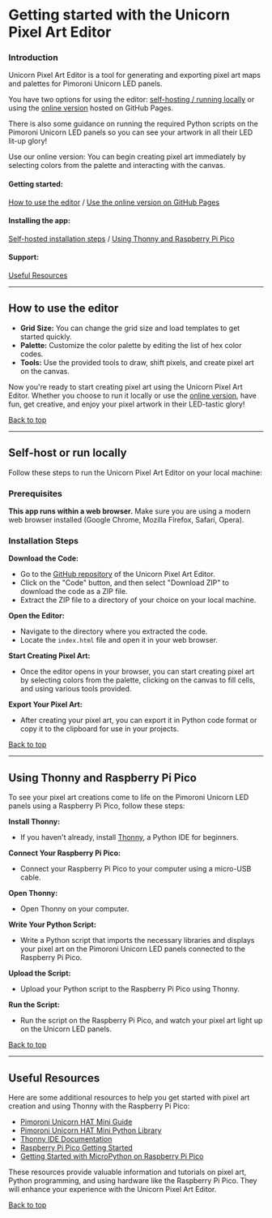 # Getting started with the Unicorn Pixel Art Editor

### Introduction <a name="introduction"></a>

Unicorn Pixel Art Editor is a tool for generating and exporting pixel art maps and palettes for Pimoroni Unicorn LED panels. 

You have two options for using the editor: [self-hosting / running locally](#self-host-locally) or using the [online version](#use-online-version-github-pages) hosted on GitHub Pages.

There is also some guidance on running the required Python scripts on the Pimoroni Unicorn LED panels so you can see your artwork in all their LED lit-up glory!

Use our online version: You can begin creating pixel art immediately by selecting colors from the palette and interacting with the canvas.

####  Getting started:
[How to use the editor](#how-to-use-the-editor) / [Use the online version on GitHub Pages](https://github_username.github.io/unicorn-pixel-art-editor)

#### Installing the app:
[Self-hosted installation steps](#self-host-or-run-locally) / [Using Thonny and Raspberry Pi Pico](#using-thonny-and-raspberry-pi-pico)

#### Support:
[Useful Resources](#useful-resources) <!-- Added section -->

---

## How to use the editor

- **Grid Size:** You can change the grid size and load templates to get started quickly.
- **Palette:** Customize the color palette by editing the list of hex color codes.
- **Tools:** Use the provided tools to draw, shift pixels, and create pixel art on the canvas.

Now you're ready to start creating pixel art using the Unicorn Pixel Art Editor. Whether you choose to run it locally or use the [online version](https://github_username.github.io/unicorn-pixel-art-editor), have fun, get creative, and enjoy your pixel artwork in their LED-tastic glory!

[Back to top](#top)

---

## Self-host or run locally

Follow these steps to run the Unicorn Pixel Art Editor on your local machine:

### Prerequisites <a name="prerequisites"></a>

**This app runs within a web browser.** Make sure you are using a modern web browser installed (Google Chrome, Mozilla Firefox, Safari, Opera).

### Installation Steps <a name="installation-steps"></a>

**Download the Code:**

   - Go to the [GitHub repository](https://github.com/github_username/unicorn-pixel-art-editor) of the Unicorn Pixel Art Editor.
   - Click on the "Code" button, and then select "Download ZIP" to download the code as a ZIP file.
   - Extract the ZIP file to a directory of your choice on your local machine.

**Open the Editor:**

   - Navigate to the directory where you extracted the code.
   - Locate the `index.html` file and open it in your web browser.

**Start Creating Pixel Art:**

   - Once the editor opens in your browser, you can start creating pixel art by selecting colors from the palette, clicking on the canvas to fill cells, and using various tools provided.

**Export Your Pixel Art:**

   - After creating your pixel art, you can export it in Python code format or copy it to the clipboard for use in your projects.

[Back to top](#top)

---

## Using Thonny and Raspberry Pi Pico <a name="using-thonny-and-raspberry-pi-pico"></a> 

To see your pixel art creations come to life on the Pimoroni Unicorn LED panels using a Raspberry Pi Pico, follow these steps:

**Install Thonny:**

   - If you haven't already, install [Thonny](https://thonny.org/), a Python IDE for beginners.

**Connect Your Raspberry Pi Pico:**

   - Connect your Raspberry Pi Pico to your computer using a micro-USB cable.

**Open Thonny:**

   - Open Thonny on your computer.

**Write Your Python Script:**

   - Write a Python script that imports the necessary libraries and displays your pixel art on the Pimoroni Unicorn LED panels connected to the Raspberry Pi Pico.

**Upload the Script:**

   - Upload your Python script to the Raspberry Pi Pico using Thonny.

**Run the Script:**

   - Run the script on the Raspberry Pi Pico, and watch your pixel art light up on the Unicorn LED panels.

[Back to top](#top)

---

## Useful Resources <a name="useful-resources"></a> <!-- Added section -->

Here are some additional resources to help you get started with pixel art creation and using Thonny with the Raspberry Pi Pico:

- [Pimoroni Unicorn HAT Mini Guide](https://learn.pimoroni.com/tutorial/sandyj/getting-started-with-unicorn-hat-mini)
- [Pimoroni Unicorn HAT Mini Python Library](https://github.com/pimoroni/unicorn-hat-mini-python)
- [Thonny IDE Documentation](https://docs.thonny.org/en/latest/index.html)
- [Raspberry Pi Pico Getting Started](https://www.raspberrypi.org/documentation/pico/getting-started/)
- [Getting Started with MicroPython on Raspberry Pi Pico](https://learn.adafruit.com/getting-started-with-raspberry-pi-pico-circuitpython)

These resources provide valuable information and tutorials on pixel art, Python programming, and using hardware like the Raspberry Pi Pico. They will enhance your experience with the Unicorn Pixel Art Editor.

[Back to top](#top)
